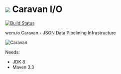 <img src="http://wcm.io/images/favicon-16@2x.png"/> Caravan I/O
======
[![Build Status](https://travis-ci.org/wcm-io-caravan/caravan-io.png?branch=master)](https://travis-ci.org/wcm-io-caravan/caravan-io)

wcm.io Caravan - JSON Data Pipelining Infrastructure

![Caravan](https://github.com/wcm-io-caravan/caravan-tooling/blob/master/public_site/src/site/resources/images/caravan.gif)

Needs:
- JDK 8
- Maven 3.3
